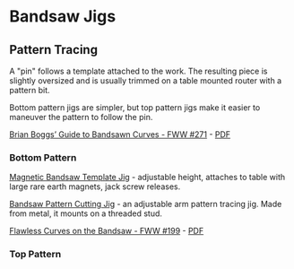# Bandsaw Jigs

## Pattern Tracing

A "pin" follows a template attached to the work. The resulting piece is slightly oversized and is usually trimmed on a table mounted router with a pattern bit.

Bottom pattern jigs are simpler, but top pattern jigs make it easier to maneuver the pattern to follow the pin.

[Brian Boggs’ Guide to Bandsawn Curves - FWW #271](https://www.finewoodworking.com/2018/09/26/brian-boggs-guide-to-bandsawn-curves) - [PDF](https://www.finewoodworking.com/membership/pdf/258725/011271026.pdf)

### Bottom Pattern

[Magnetic Bandsaw Template Jig](https://www.woodsmithplans.com/plan/band-saw-template-jig/) - adjustable height, attaches to table with large rare earth magnets, jack screw releases.

[Bandsaw Pattern Cutting Jig](http://woodarchivist.com/2452-band-saw-pattern-cutting-jig/) - an adjustable arm pattern tracing jig. Made from metal, it mounts on a threaded stud.

[Flawless Curves on the Bandsaw - FWW #199](https://www.finewoodworking.com/2008/06/04/flawless-curves-on-the-bandsaw) - [PDF](https://www.finewoodworking.com/membership/pdf/9404/011199034.pdf)

### Top Pattern

